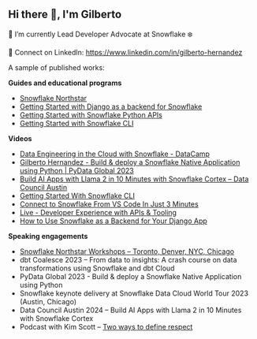 ## Hi there 👋, I'm Gilberto

🔭 I’m currently Lead Developer Advocate at Snowflake ❄️

🤝 Connect on LinkedIn: https://www.linkedin.com/in/gilberto-hernandez

A sample of published works:

**Guides and educational programs**

- [Snowflake Northstar](https://www.snowflake.com/en/developers/northstar/)
- [Getting Started with Django as a backend for Snowflake](https://quickstarts.snowflake.com/guide/getting-started-django-snowflake/)
- [Getting Started with Snowflake Python APIs](https://docs.snowflake.com/en/developer-guide/snowflake-python-api/overview-tutorials)
- [Getting Started with Snowflake CLI](https://quickstarts.snowflake.com/guide/getting-started-with-snowflake-cli/)

**Videos**

- [Data Engineering in the Cloud with Snowflake - DataCamp](https://www.youtube.com/watch?v=s_NtSmBXwDU)
- [Gilberto Hernandez - Build & deploy a Snowflake Native Application using Python | PyData Global 2023](https://www.youtube.com/watch?v=OMkkdO8nMBI)
- [Build AI Apps with Llama 2 in 10 Minutes with Snowflake Cortex – Data Council Austin](https://www.youtube.com/watch?v=UN0rVayPEd4)
- [Getting Started With Snowflake CLI](https://www.youtube.com/watch?v=ooyZh56NePA)
- [Connect to Snowflake From VS Code In Just 3 Minutes](https://www.youtube.com/watch?v=Ov-fluftuiw)
- [Live - Developer Experience with APIs & Tooling](https://www.youtube.com/watch?v=99hyhuj31ro)
- [How to Use Snowflake as a Backend for Your Django App](https://www.youtube.com/watch?v=Wdck7hBco0U)

**Speaking engagements**

- [Snowflake Northstar Workshops – Toronto, Denver, NYC, Chicago](https://www.snowflake.com/northstar-builder-workshops/)
- dbt Coalesce 2023 – From data to insights: A crash course on data transformations using Snowflake and dbt Cloud
- PyData Global 2023 - Build & deploy a Snowflake Native Application using Python
- Snowflake keynote delivery at Snowflake Data Cloud World Tour 2023 (Austin, Chicago)
- Data Council Austin 2024 – Build AI Apps with Llama 2 in 10 Minutes with Snowflake Cortex
- Podcast with Kim Scott – [Two ways to define respect](https://radicalrespectbook.com/podcast-season-2/episode-3-two-ways-to-define-respect)
 
